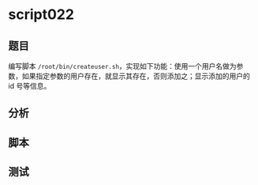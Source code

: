 # script022 
## 题目

编写脚本 `/root/bin/createuser.sh`，实现如下功能：使用一个用户名做为参数，如果指定参数的用户存在，就显示其存在，否则添加之；显示添加的用户的 id 号等信息。


## 分析



## 脚本


## 测试



